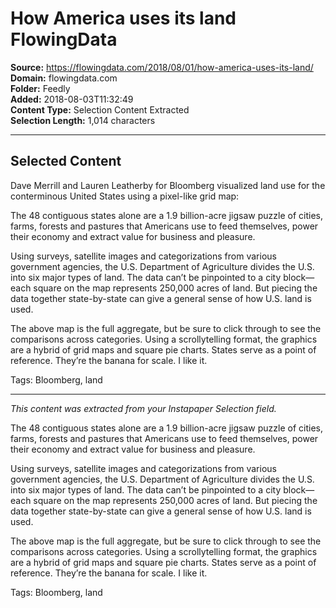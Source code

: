 # How America uses its land FlowingData

**Source:** https://flowingdata.com/2018/08/01/how-america-uses-its-land/  
**Domain:** flowingdata.com  
**Folder:** Feedly  
**Added:** 2018-08-03T11:32:49  
**Content Type:** Selection Content Extracted  
**Selection Length:** 1,014 characters  


---

## Selected Content

Dave Merrill and Lauren Leatherby for Bloomberg visualized land use for the conterminous United States using a pixel-like grid map:

The 48 contiguous states alone are a 1.9 billion-acre jigsaw puzzle of cities, farms, forests and pastures that Americans use to feed themselves, power their economy and extract value for business and pleasure.

Using surveys, satellite images and categorizations from various government agencies, the U.S. Department of Agriculture divides the U.S. into six major types of land. The data can’t be pinpointed to a city block—each square on the map represents 250,000 acres of land. But piecing the data together state-by-state can give a general sense of how U.S. land is used.

The above map is the full aggregate, but be sure to click through to see the comparisons across categories. Using a scrollytelling format, the graphics are a hybrid of grid maps and square pie charts. States serve as a point of reference. They’re the banana for scale. I like it.

Tags: Bloomberg, land

---

*This content was extracted from your Instapaper Selection field.*

The 48 contiguous states alone are a 1.9 billion-acre jigsaw puzzle of cities, farms, forests and pastures that Americans use to feed themselves, power their economy and extract value for business and pleasure.

Using surveys, satellite images and categorizations from various government agencies, the U.S. Department of Agriculture divides the U.S. into six major types of land. The data can’t be pinpointed to a city block—each square on the map represents 250,000 acres of land. But piecing the data together state-by-state can give a general sense of how U.S. land is used.

The above map is the full aggregate, but be sure to click through to see the comparisons across categories. Using a scrollytelling format, the graphics are a hybrid of grid maps and square pie charts. States serve as a point of reference. They’re the banana for scale. I like it.

Tags: Bloomberg, land
